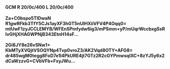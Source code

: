 #### GCM R 20/0c/400 L 20/0c/400
**Za+C0bspo5TIDwaN**<br/>**R1gwRFkb3TfY5CJs1ayXF3hGT5nUlHXiiVFV4P4Oqq0=**<br/>**mtUwF1zyJCCLEMYB/WFEnSPmfydw6ig3/mPSmm+yP/mUqrWccbxgSsRlvGHjXHAGWPNjB343EtnH14sF...**<br/><br/>
**2Gi8JY8e26vSNw1+**<br/>**KbMTyXVQjtVSOQYNp4Tvp0vroZ3/AK2Vqd8OTY+AFG8=**<br/>**dr485wgM0tegg8FoD7e1l4PkURE4jt7GTz2R2cGYPmwsqlXC+8zYJ5y6x2dCaWzzvG+CVbVFb+FxyJWu...**